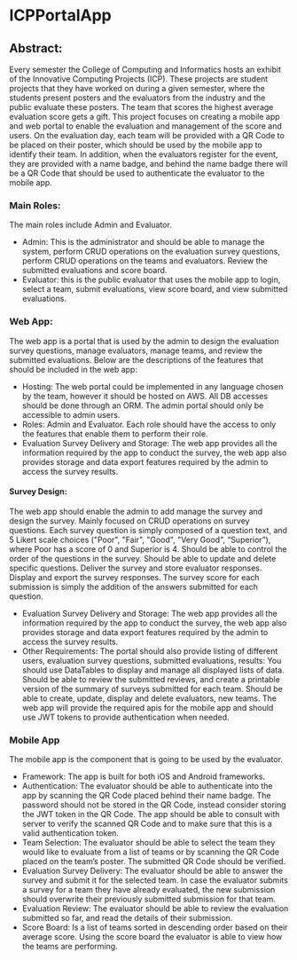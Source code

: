 # ICPPortalApp

## Abstract:
Every  semester  the  College  of  Computing  and  Informatics  hosts  an  exhibit  of  the Innovative Computing Projects (ICP). These projects are student projects that they have worked  on  during  a  given  semester,  where  the  students  present  posters  and  the evaluators  from  the  industry  and  the  public  evaluate  these  posters.  The  team  that scores  the  highest  average  evaluation  score  gets  a  gift. This  project  focuses  on creating a mobile app and web portal to enable the evaluation and management of the score and users.  On the evaluation day, each team will be provided with a QR Code to be placed on their poster, which should be used by the mobile app to identify their team. In addition, when the evaluators register for the event, they are provided with a name badge, and behind the  name  badge  there  will  be  a  QR  Code  that  should  be  used  to  authenticate  the evaluator to the mobile app. 
### Main Roles: 
The main roles include Admin and Evaluator. 
- Admin:  This  is  the  administrator  and  should  be  able  to  manage  the  system, perform  CRUD  operations  on  the  evaluation  survey  questions,  perform  CRUD operations  on  the  teams  and  evaluators.  Review  the  submitted  evaluations  and score board. 
- Evaluator: this is the public evaluator that uses the mobile app to login, select a team, submit evaluations, view score board, and view submitted evaluations. 
### Web App: 
The web app is a portal that is used by the admin to design the evaluation survey questions, manage evaluators, manage teams, and review the submitted evaluations. Below are the descriptions of the features that should be included in the web app: 
- Hosting:  The  web  portal  could  be  implemented  in  any  language  chosen  by  the team, however it should be hosted on AWS. All DB accesses should be done through an ORM. The admin portal should only be accessible to admin users.
- Roles:  Admin  and  Evaluator.  Each  role  should  have  the  access  to  only  the features that enable them to perform their role.
- Evaluation  Survey  Delivery  and  Storage:  The  web  app  provides  all  the information required by the app to conduct the survey, the web app also provides storage  and  data  export  features  required  by  the  admin  to  access  the  survey results.  
#### Survey Design:
The  web  app  should  enable  the  admin  to  add  manage  the survey  and  design  the  survey.  Mainly  focused  on  CRUD  operations  on  survey questions. Each  survey  question  is  simply  composed  of  a  question  text,  and  5  Likert scale  choices  ("Poor",  "Fair",  "Good",  "Very  Good",  “Superior”),  where  Poor has a score of 0 and Superior is 4. Should be able to control the order of the questions in the survey. Should be able to update and delete specific questions. Deliver the survey and store evaluator responses. Display and export the survey responses. The  survey  score  for  each  submission  is  simply  the  addition  of  the  answers submitted for each question.  
- Evaluation  Survey  Delivery  and  Storage:  The  web  app  provides  all  the information required by the app to conduct the survey, the web app also provides storage  and  data  export  features  required  by  the  admin  to  access  the  survey results.
- Other  Requirements:  The  portal  should  also  provide  listing  of  different  users, evaluation survey questions, submitted evaluations, results: You should use DataTables to display and manage all displayed lists of data. Should  be  able  to  review  the  submitted  reviews,  and  create  a  printable version of the summary of surveys submitted for each team. Should be able to create, update, display and delete  evaluators, new teams. The web app will provide the required apis for the mobile app and should use JWT tokens to provide authentication when needed. 

### Mobile App
The mobile app is the component that is going to be used by the evaluator.
- Framework: The app is built for both iOS and Android frameworks. 
- Authentication:  The  evaluator  should  be  able  to  authenticate  into  the  app  by scanning the QR Code placed behind their name badge. The password should not be stored in the QR Code, instead consider storing the JWT token in the QR Code. The app should be able to consult with server to verify the scanned QR Code and to make sure that this is a valid authentication token.
- Team Selection: The evaluator should be able to select the team they would like to  evaluate  from  a  list  of  teams  or  by  scanning  the  QR  Code  placed  on  the team’s poster. The submitted QR Code should be verified.
- Evaluation Survey Delivery: The evaluator should be able to answer the survey and submit it for the selected team. In  case  the  evaluator  submits  a  survey  for  a  team  they  have  already evaluated,  the  new  submission  should  overwrite  their  previously  submitted submission for that team.
- Evaluation  Review: The  evaluator  should  be  able  to  review  the  evaluation submitted so far, and read the details of their submission.
- Score  Board:  Is  a  list  of  teams  sorted  in  descending  order  based  on  their average  score.  Using  the  score  board  the  evaluator  is  able  to  view  how  the teams are performing.







